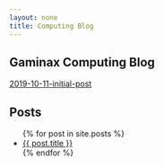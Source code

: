 ```yaml
---
layout: none
title: Computing Blog
---
```


## Gaminax Computing Blog

[2019-10-11-initial-post](https://gaminax.github.io/computingBlog/2019-10-11-initial-post.html)

## Posts

<ul>
  {% for post in site.posts %}
    <li>
      <a href="{{ post.url }}">{{ post.title }}</a>
    </li>
  {% endfor %}
</ul>
